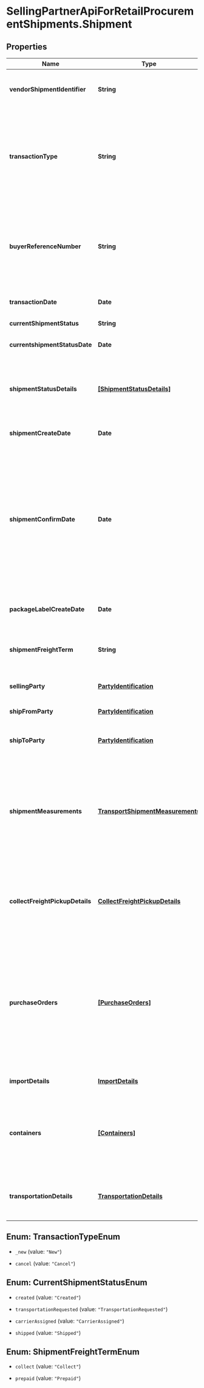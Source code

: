 # SellingPartnerApiForRetailProcurementShipments.Shipment

## Properties
Name | Type | Description | Notes
------------ | ------------- | ------------- | -------------
**vendorShipmentIdentifier** | **String** | Unique Transportation ID created by Vendor (Should not be used over the last 365 days). | 
**transactionType** | **String** | Indicates the type of  transportation request such as (New,Cancel,Confirm and PackageLabelRequest). Each transactiontype has a unique set of operation and there are corresponding details to be populated for each operation. | 
**buyerReferenceNumber** | **String** | The buyer Reference Number is a unique identifier generated by buyer for all Collect/WePay shipments when you submit a transportation request. This field is mandatory for Collect/WePay shipments. | [optional] 
**transactionDate** | **Date** | Date on which the transportation request was submitted. | 
**currentShipmentStatus** | **String** | Indicates the current shipment status. | [optional] 
**currentshipmentStatusDate** | **Date** | Date and time when the last status was updated. | [optional] 
**shipmentStatusDetails** | [**[ShipmentStatusDetails]**](ShipmentStatusDetails.md) | Indicates the list of current shipment status details and when the last update was received from carrier this is available on shipment Details response. | [optional] 
**shipmentCreateDate** | **Date** | The date and time of the shipment request created by vendor. | [optional] 
**shipmentConfirmDate** | **Date** | The date and time of the departure of the shipment from the vendor's location. Vendors are requested to send ASNs within 30 minutes of departure from their warehouse/distribution center or at least 6 hours prior to the appointment time at the Buyer destination warehouse, whichever is sooner. Shipped date mentioned in the shipment confirmation should not be in the future. | [optional] 
**packageLabelCreateDate** | **Date** | The date and time of the package label created for the shipment by buyer. | [optional] 
**shipmentFreightTerm** | **String** | Indicates if this transportation request is WePay/Collect or TheyPay/Prepaid. This is a mandatory information. | [optional] 
**sellingParty** | [**PartyIdentification**](PartyIdentification.md) | Name/Address and tax details of the selling party. | 
**shipFromParty** | [**PartyIdentification**](PartyIdentification.md) | Name/Address and tax details of the ship from party. | 
**shipToParty** | [**PartyIdentification**](PartyIdentification.md) | Name/Address of the destination warehouse where the shipment is being shipped to. | 
**shipmentMeasurements** | [**TransportShipmentMeasurements**](TransportShipmentMeasurements.md) | Indicates the shipment measurement details on how many cartons and pallets and the total transportation weight and volume as part of this request. This is a mandatory detail which will help determining the transportation cost, truck allocations and route determination efficiently. | [optional] 
**collectFreightPickupDetails** | [**CollectFreightPickupDetails**](CollectFreightPickupDetails.md) | Indicates the earliest pickup date for the transportation from vendor warehouse. This information is mandatory to be filled for requesting transportation from Buyer (WePay/Collect). | [optional] 
**purchaseOrders** | [**[PurchaseOrders]**](PurchaseOrders.md) | Indicates the purchase orders involved for the transportation request. This group is an array create 1 for each PO and list their corresponding items. This information is used for deciding the route,truck allocation and storage efficiently. This is a mandatory information for Buyer performing transportation from vendor warehouse (WePay/Collect) | [optional] 
**importDetails** | [**ImportDetails**](ImportDetails.md) | Provide these fields only if this shipment is a direct import. | [optional] 
**containers** | [**[Containers]**](Containers.md) | A list of the items in this transportation and their associated inner container details. If any of the item detail fields are common at a carton or a pallet level, provide them at the corresponding carton or pallet level. | [optional] 
**transportationDetails** | [**TransportationDetails**](TransportationDetails.md) | Transportation details this a mandatory information which states delivery date, shipping date and carrier details. | [optional] 


<a name="TransactionTypeEnum"></a>
## Enum: TransactionTypeEnum


* `_new` (value: `"New"`)

* `cancel` (value: `"Cancel"`)




<a name="CurrentShipmentStatusEnum"></a>
## Enum: CurrentShipmentStatusEnum


* `created` (value: `"Created"`)

* `transportationRequested` (value: `"TransportationRequested"`)

* `carrierAssigned` (value: `"CarrierAssigned"`)

* `shipped` (value: `"Shipped"`)




<a name="ShipmentFreightTermEnum"></a>
## Enum: ShipmentFreightTermEnum


* `collect` (value: `"Collect"`)

* `prepaid` (value: `"Prepaid"`)




